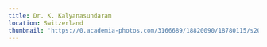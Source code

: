 ```yaml
---
title: Dr. K. Kalyanasundaram
location: Switzerland 
thumbnail: 'https://0.academia-photos.com/3166689/18820090/18780115/s200_k.kalyanasundaram.jpg'
---
```


